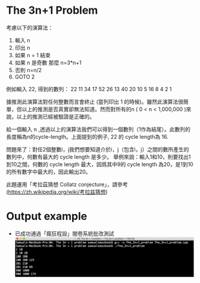 # The 3n+1 Problem 

考慮以下的演算法：

1. 輸入 n
2. 印出 n
3. 如果 n = 1 結束
4. 如果 n 是奇數 那麼 n=3*n+1
5. 否則 n=n/2
6. GOTO 2

例如輸入 22, 得到的數列： 22 11 34 17 52 26 13 40 20 10 5 16 8 4 2 1 

據推測此演算法對任何整數而言會終止 (當列印出 1 的時候)。雖然此演算法很簡單，但以上的推測是否真實卻無法知道。然而對所有的n ( 0 < n < 1,000,000 )來說，以上的推測已經被驗證是正確的。 

給一個輸入 n ,透過以上的演算法我們可以得到一個數列（1作為結尾）。此數列的長度稱為n的cycle-length。上面提到的例子, 22 的 cycle length為 16. 

問題來了：對任2個整數i，j我們想要知道介於i，j（包含i，j）之間的數所產生的數列中，何數有最大的 cycle length 是多少。 舉例來說：輸入1和10，則要找出1到10之間，何數的 cycle length 最大，因爲其中9的 cycle length 為20，是1到10的所有數字中最大的，因此輸出20。

此題運用「考拉茲猜想 Collatz conjecture」，請參考 (https://zh.wikipedia.org/wiki/考拉兹猜想)

# Output example
* 已成功通過「瘋狂程設」閱卷系統批改測試
![image](https://github.com/Samuelchi861008/CPE-The3nAdd1Problem_100/blob/master/結果.png)
